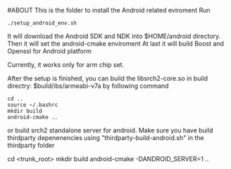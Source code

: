 #ABOUT
This is the folder to install the Android related eviroment
Run
```
./setup_android_env.sh
```
It will download the Android SDK and NDK into $HOME/android directory.
Then it will set the android-cmake enviroment
At last it will build Boost and Openssl for Android platform

Currently, it works only for arm chip set. 

After the setup is finished, you can build the libsrch2-core.so in build directry: $build/ibs/armeabi-v7a 
by following command
```
cd ..
source ~/.bashrc
mkdir build
android-cmake ..
```

or build srch2 standalone server for android. Make sure you have build thirdparty depenenencies 
using "thirdparty-build-android.sh" in the thirdparty folder

cd <trunk_root>
mkdir build
android-cmake -DANDROID_SERVER=1 ..

